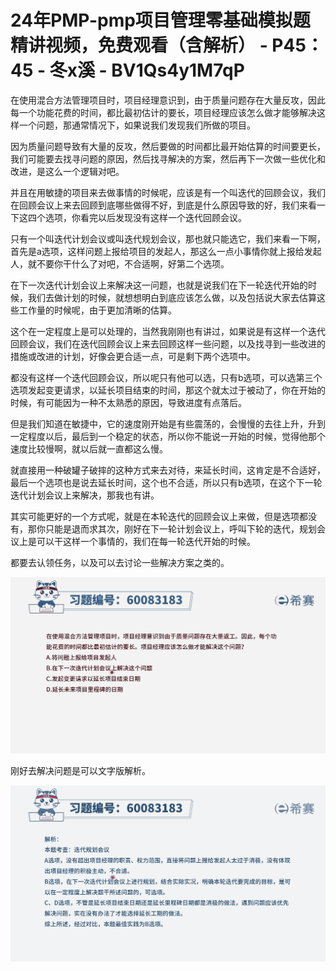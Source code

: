 # 24年PMP-pmp项目管理零基础模拟题精讲视频，免费观看（含解析） - P45：45 - 冬x溪 - BV1Qs4y1M7qP

在使用混合方法管理项目时，项目经理意识到，由于质量问题存在大量反攻，因此每一个功能花费的时间，都比最初估计的要长，项目经理应该怎么做才能够解决这样一个问题，那通常情况下，如果说我们发现我们所做的项目。

因为质量问题导致有大量的反攻，然后要做的时间都比最开始估算的时间要更长，我们可能要去找寻问题的原因，然后找寻解决的方案，然后再下一次做一些优化和改进，是这么一个逻辑对吧。

并且在用敏捷的项目来去做事情的时候呢，应该是有一个叫迭代的回顾会议，我们在回顾会议上来去回顾到底哪些做得不好，到底是什么原因导致的好，我们来看一下这四个选项，你看完以后发现没有这样一个迭代回顾会议。

只有一个叫迭代计划会议或叫迭代规划会议，那也就只能选它，我们来看一下啊，首先是a选项，这样问题上报给项目的发起人，那这么一点小事情你就上报给发起人，就不要你干什么了对吧，不合适啊，好第二个选项。

在下一次迭代计划会议上来解决这一问题，也就是说我们在下一轮迭代开始的时候，我们去做计划的时候，就想想明白到底应该怎么做，以及包括说大家去估算这些工作量的时候呢，由于更加清晰的估算。

这个在一定程度上是可以处理的，当然我刚刚也有讲过，如果说是有这样一个迭代回顾会议，我们在迭代回顾会议上来去回顾这样一些问题，以及找寻到一些改进的措施或改进的计划，好像会更合适一点，可是剩下两个选项中。

都没有这样一个迭代回顾会议，所以呢只有他可以选，只有b选项，可以选第三个选项发起变更请求，以延长项目结束的时间，那这个就太过于被动了，你在开始的时候，有可能因为一种不太熟悉的原因，导致进度有点落后。

但是我们知道在敏捷中，它的速度刚开始是有些震荡的，会慢慢的去往上升，升到一定程度以后，最后到一个稳定的状态，所以你不能说一开始的时候，觉得他那个速度比较慢啊，就以后就一直都这么慢。

就直接用一种破罐子破摔的这种方式来去对待，来延长时间，这肯定是不合适好，最后一个选项也是说去延长时间，这个也不合适，所以只有b选项，在这个下一轮迭代计划会议上来解决，那我也有讲。

其实可能更好的一个方式呢，就是在本轮迭代的回顾会议上来做，但是选项都没有，那你只能是退而求其次，刚好在下一轮计划会议上，呼叫下轮的迭代，规划会议上是可以干这样一个事情的，我们在每一轮迭代开始的时候。

都要去认领任务，以及可以去讨论一些解决方案之类的。

![](img/62738732d04df9b50a66cd901393b37d_1.png)

刚好去解决问题是可以文字版解析。

![](img/62738732d04df9b50a66cd901393b37d_3.png)